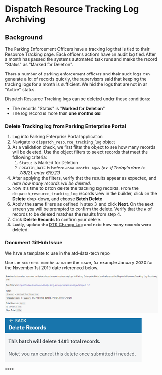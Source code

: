 # Dispatch Resource Tracking Log Archiving

## Background

The Parking Enforcement Officers have a tracking log that is tied to their Resource Tracking page. Each officer's actions have an audit log tied. After a month has passed the systems automated task runs and marks the record "Status" as "Marked for Deletion". 

There a number of parking enforcement officers and their audit logs can generate a lot of records quickly, the supervisors said that keeping the tracking logs for a month is sufficient. We hid the logs that are not in an "Active" status. 

Dispatch Resource Tracking logs can be deleted under these conditions: 

* The records "Status" is "**Marked for Deletion**" 
* The log record is more than **one months old**

### **Delete Tracking log from Parking Enterprise Portal**

1. Log into Parking Enterprise Portal  application
2. Navigate to `dispatch_resource_tracking_log` object
3. As a validation check, we first filter the object to see how many records will be deleted. Use the object filters to select records that meet the following criteria:
   1. `Status` is Marked for Deletion
   2. `CREATED_DATE` is before `<one months ago>`  _\(ex. if Today's date is 7/8/21, enter 6/8/21\)_
4. After applying the filters, verify that the results appear as expected, and _note how many records will be deleted_.
5. Now it's time to batch delete the tracking log records. From the `dispatch_resource_tracking_log` records view in the builder, click on the **Delete** drop-down, and choose **Batch Delete**
6. Apply the same filters as defined in step 3, and click **Next**. On the next screen you will be prompted to confirm the delete. Verify that the \# of records to be deleted matches the results from step 4.
7. Click **Delete Records** to confirm your delete.
8. Lastly, update the [DTS Change Log](http://atd.knack.com/dts#change-log/) and note how many records were deleted.

### Document GitHub Issue

We have a template to use in the atd-data-tech repo

Use the `<current month>` to name the issue, for example January 2020 for the November 1st 2019 date referenced below.

![](../.gitbook/assets/image%20%28178%29.png)

![](../.gitbook/assets/image%20%28177%29.png)



\*\*\*\*





